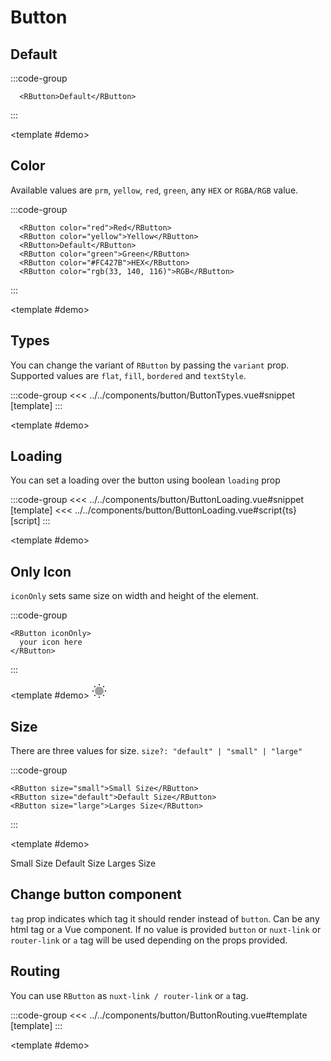<script setup>
  import ButtonDemo from '../../components/button/ButtonDemo.vue'
  import ButtonDefault from '../../components/button/ButtonDefault.vue'
  import ButtonColors from '../../components/button/ButtonColors.vue'
  import ButtonTypes from '../../components/button/ButtonTypes.vue'
  import ButtonLoading from '../../components/button/ButtonLoading.vue'
  import ButtonRouting from '../../components/button/ButtonRouting.vue'
</script>

# Button

<ButtonDemo />

## Default

<Demo>

:::code-group
  ```vue [template]
    <RButton>Default</RButton> 
  ```
:::

<template #demo>
  <ButtonDefault />
</template>

</Demo>


## Color

Available values are `prm`, `yellow`, `red`, `green`, any `HEX` or `RGBA/RGB` value.

<Demo>

:::code-group
  ```vue [template] 
    <RButton color="red">Red</RButton>
    <RButton color="yellow">Yellow</RButton> 
    <RButton>Default</RButton>
    <RButton color="green">Green</RButton> 
    <RButton color="#FC427B">HEX</RButton> 
    <RButton color="rgb(33, 140, 116)">RGB</RButton> 
  ```
:::

<template #demo>
  <ButtonColors />
</template>

</Demo>


## Types

You can change the variant of `RButton` by passing the `variant` prop. Supported values are `flat`, `fill`, `bordered` and `textStyle`.

<Demo>

:::code-group
<<< ../../components/button/ButtonTypes.vue#snippet [template]
:::

<template #demo>
  <ButtonTypes />
</template>

</Demo>


## Loading

You can set a loading over the button using boolean `loading` prop

<Demo>

:::code-group
<<< ../../components/button/ButtonLoading.vue#snippet [template]
<<< ../../components/button/ButtonLoading.vue#script{ts} [script]
:::

<template #demo>
  <ButtonLoading />
</template>

</Demo>


## Only Icon

`iconOnly` sets same size on width and height of the element.

<Demo>

:::code-group

```vue
<RButton iconOnly>
  your icon here
</RButton>
```

:::

<template #demo>
  <RButton iconOnly>
    <svg width="24" height="24" viewBox="0 0 24 24" fill="none" xmlns="http://www.w3.org/2000/svg">
      <path opacity="0.4" d="M12 19C15.866 19 19 15.866 19 12C19 8.13401 15.866 5 12 5C8.13401 5 5 8.13401 5 12C5 15.866 8.13401 19 12 19Z" fill="currentColor"/>
      <path d="M12 22.96C11.45 22.96 11 22.55 11 22V21.92C11 21.37 11.45 20.92 12 20.92C12.55 20.92 13 21.37 13 21.92C13 22.47 12.55 22.96 12 22.96ZM19.14 20.14C18.88 20.14 18.63 20.04 18.43 19.85L18.3 19.72C17.91 19.33 17.91 18.7 18.3 18.31C18.69 17.92 19.32 17.92 19.71 18.31L19.84 18.44C20.23 18.83 20.23 19.46 19.84 19.85C19.65 20.04 19.4 20.14 19.14 20.14ZM4.86 20.14C4.6 20.14 4.35 20.04 4.15 19.85C3.76 19.46 3.76 18.83 4.15 18.44L4.28 18.31C4.67 17.92 5.3 17.92 5.69 18.31C6.08 18.7 6.08 19.33 5.69 19.72L5.56 19.85C5.37 20.04 5.11 20.14 4.86 20.14ZM22 13H21.92C21.37 13 20.92 12.55 20.92 12C20.92 11.45 21.37 11 21.92 11C22.47 11 22.96 11.45 22.96 12C22.96 12.55 22.55 13 22 13ZM2.08 13H2C1.45 13 1 12.55 1 12C1 11.45 1.45 11 2 11C2.55 11 3.04 11.45 3.04 12C3.04 12.55 2.63 13 2.08 13ZM19.01 5.99C18.75 5.99 18.5 5.89 18.3 5.7C17.91 5.31 17.91 4.68 18.3 4.29L18.43 4.16C18.82 3.77 19.45 3.77 19.84 4.16C20.23 4.55 20.23 5.18 19.84 5.57L19.71 5.7C19.52 5.89 19.27 5.99 19.01 5.99ZM4.99 5.99C4.73 5.99 4.48 5.89 4.28 5.7L4.15 5.56C3.76 5.17 3.76 4.54 4.15 4.15C4.54 3.76 5.17 3.76 5.56 4.15L5.69 4.28C6.08 4.67 6.08 5.3 5.69 5.69C5.5 5.89 5.24 5.99 4.99 5.99ZM12 3.04C11.45 3.04 11 2.63 11 2.08V2C11 1.45 11.45 1 12 1C12.55 1 13 1.45 13 2C13 2.55 12.55 3.04 12 3.04Z" fill="currentColor"/>
    </svg>
  </RButton>
</template>

</Demo>


## Size

There are three values for size. `size?: "default" | "small" | "large"`

<Demo>

:::code-group
```vue
<RButton size="small">Small Size</RButton>
<RButton size="default">Default Size</RButton>
<RButton size="large">Larges Size</RButton>
```
:::

<template #demo>
  <div class="button-items">
    <RButton size="small">Small Size</RButton>
    <RButton size="default">Default Size</RButton>
    <RButton size="large">Larges Size</RButton>
  </div>
</template>

</Demo>

## Change button component

`tag` prop indicates which tag it should render instead of `button`. Can be any html tag or a Vue component.
If no value is provided `button` or `nuxt-link` or `router-link` or `a` tag will be used depending on the props provided.


## Routing

You can use `RButton` as `nuxt-link / router-link` or `a` tag.


<Demo>

:::code-group
<<< ../../components/button/ButtonRouting.vue#template [template]
:::

<template #demo>
<ButtonRouting />
</template>

</Demo>
